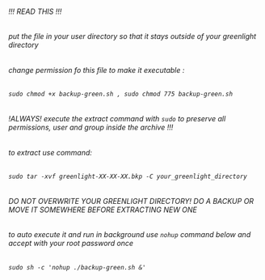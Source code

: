 ###### !!! READ THIS !!! 
###### put the file in your user directory so that it stays outside of your greenlight directory 
###### change permission fo this file to make it executable : 
###### ```sudo chmod +x backup-green.sh , sudo chmod 775 backup-green.sh``` 
###### !ALWAYS! execute the extract command with `sudo` to preserve all permissions, user and group inside the archive !!! 
###### to extract use command: 
###### ```sudo tar -xvf greenlight-XX-XX-XX.bkp -C your_greenlight_directory ``` 
###### DO NOT OVERWRITE YOUR GREENLIGHT DIRECTORY! DO A BACKUP OR MOVE IT SOMEWHERE BEFORE EXTRACTING NEW ONE 
###### to auto execute it and run in background use `nohup` command below and accept with your root password once 
###### `sudo sh -c 'nohup ./backup-green.sh &' ` 

